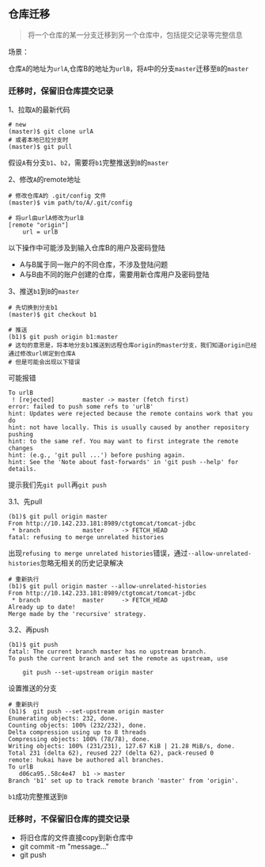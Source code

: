 ## 仓库迁移

> 将一个仓库的某一分支迁移到另一个仓库中，包括提交记录等完整信息

场景：

仓库`A`的地址为`urlA`,仓库B的地址为`urlB`，将`A`中的分支`master`迁移至`B`的`master`



### 迁移时，保留旧仓库提交记录

1、拉取`A`的最新代码

```shell
# new 
(master)$ git clone urlA 
# 或者本地已拉分支时
(master)$ git pull
```

假设`A`有分支`b1`、`b2`，需要将`b1`完整推送到`B`的`master`

2、修改`A`的remote地址

```shell
# 修改仓库A的 .git/config 文件
(master)$ vim path/to/A/.git/config

# 将url由urlA修改为urlB
[remote "origin"]
	url = urlB
```

以下操作中可能涉及到输入仓库B的用户及密码登陆

- A与B属于同一账户的不同仓库，不涉及登陆问题
- A与B由不同的账户创建的仓库，需要用新仓库用户及密码登陆

3、推送`b1`到`B`的`master`

```shell
# 先切换到分支b1
(master)$ git checkout b1

# 推送
(b1)$ git push origin b1:master
# 这句的意思是，将本地分支b1推送到远程仓库origin的master分支，我们知道origin已经通过修改url绑定到仓库A
# 但是可能会出现以下错误
```

可能报错

```shell
To urlB
 ! [rejected]        master -> master (fetch first)
error: failed to push some refs to 'urlB'
hint: Updates were rejected because the remote contains work that you do
hint: not have locally. This is usually caused by another repository pushing
hint: to the same ref. You may want to first integrate the remote changes
hint: (e.g., 'git pull ...') before pushing again.
hint: See the 'Note about fast-forwards' in 'git push --help' for details.

```

提示我们先`git pull`再`git push`

3.1、先pull

```shell
(b1)$ git pull origin master
From http://10.142.233.181:8989/ctgtomcat/tomcat-jdbc
 * branch            master     -> FETCH_HEAD
fatal: refusing to merge unrelated histories

```

出现`refusing to merge unrelated histories`错误，通过`--allow-unrelated-histories`忽略无相关的历史记录解决

```shell
# 重新执行
(b1)$ git pull origin master --allow-unrelated-histories
From http://10.142.233.181:8989/ctgtomcat/tomcat-jdbc
 * branch            master     -> FETCH_HEAD
Already up to date!
Merge made by the 'recursive' strategy.
```

3.2、再push

```shell
(b1)$ git push
fatal: The current branch master has no upstream branch.
To push the current branch and set the remote as upstream, use

    git push --set-upstream origin master

```

设置推送的分支

```shell
# 重新执行
(b1)$  git push --set-upstream origin master
Enumerating objects: 232, done.
Counting objects: 100% (232/232), done.
Delta compression using up to 8 threads
Compressing objects: 100% (78/78), done.
Writing objects: 100% (231/231), 127.67 KiB | 21.28 MiB/s, done.
Total 231 (delta 62), reused 227 (delta 62), pack-reused 0
remote: hukai have be authored all branches.
To urlB
   d06ca95..58c4e47  b1 -> master
Branch 'b1' set up to track remote branch 'master' from 'origin'.

```

`b1`成功完整推送到`B`



### 迁移时，不保留旧仓库的提交记录

- 将旧仓库的文件直接copy到新仓库中
- git commit -m "message..."
- git push